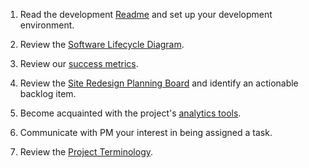 1. Read the development [Readme](https://github.com/hackforla/website/blob/gh-pages/README.md) and set up your development environment.

2. Review the [Software Lifecycle Diagram](https://drive.google.com/file/d/1emxhYv9N6KuCVrG-gnqkqHdGnjhm_Qvb/view?usp=sharing).

3. Review our [success metrics](https://github.com/hackforla/website/wiki/Success-Metrics).

4. Review the [Site Redesign Planning Board](https://github.com/hackforla/website/projects/7) and identify an actionable backlog item.

5. Become acquainted with the project's [analytics tools](https://github.com/hackforla/website/wiki/tools).

6. Communicate with PM your interest in being assigned a task.

7. Review the [Project Terminology](https://github.com/hackforla/website/wiki/Project-Terminology).